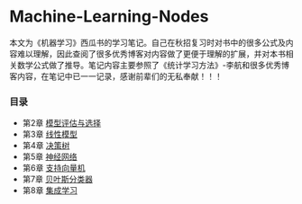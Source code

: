 # Machine-Learning-Nodes
本文为《机器学习》西瓜书的学习笔记。自己在秋招复习时对书中的很多公式及内容难以理解，因此查阅了很多优秀博客对内容做了更便于理解的扩展，并对本书相关数学公式做了推导。笔记内容主要参照了《统计学习方法》-李航和很多优秀博客内容，在笔记中已一一记录，感谢前辈们的无私奉献！！！

### 目录
- 第2章 [模型评估与选择](https://github.com/CallmeZhouxiaolun/Machine-Learning-Nodes/blob/main/ch02/ch02%20%E6%A8%A1%E5%9E%8B%E8%AF%84%E4%BC%B0%E4%B8%8E%E9%80%89%E6%8B%A9_%E5%AD%A6%E4%B9%A0%E7%AC%94%E8%AE%B0.md)
- 第3章 [线性模型](https://github.com/CallmeZhouxiaolun/Machine-Learning-Nodes/blob/main/ch03/ch03%20%E7%BA%BF%E6%80%A7%E6%A8%A1%E5%9E%8B_%E5%AD%A6%E4%B9%A0%E7%AC%94%E8%AE%B0.pdf)
- 第4章 [决策树](https://github.com/CallmeZhouxiaolun/Machine-Learning-Nodes/blob/main/ch04/ch04%20%E5%86%B3%E7%AD%96%E6%A0%91_%E5%AD%A6%E4%B9%A0%E7%AC%94%E8%AE%B0.pdf)
- 第5章 [神经网络]()
- 第6章 [支持向量机](https://github.com/CallmeZhouxiaolun/Machine-Learning-Nodes/blob/main/ch06/ch06%20%E6%94%AF%E6%8C%81%E5%90%91%E9%87%8F%E6%9C%BA_%E5%AD%A6%E4%B9%A0%E7%AC%94%E8%AE%B0.pdf)
- 第7章 [贝叶斯分类器](https://github.com/CallmeZhouxiaolun/Machine-Learning-Nodes/blob/main/ch07/ch07%20%E8%B4%9D%E5%8F%B6%E6%96%AF%E5%88%86%E7%B1%BB%E5%99%A8_%E5%AD%A6%E4%B9%A0%E7%AC%94%E8%AE%B0.pdf)
- 第8章 [集成学习](https://github.com/CallmeZhouxiaolun/Machine-Learning-Nodes/blob/main/ch08/ch08%20%E9%9B%86%E6%88%90%E5%AD%A6%E4%B9%A0_%E5%AD%A6%E4%B9%A0%E7%AC%94%E8%AE%B0.pdf)
